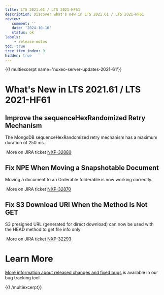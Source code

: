 ```yaml
---
title: LTS 2021.61 / LTS 2021-HF61
description: Discover what's new in LTS 2021.61 / LTS 2021-HF61
review:
   comment: ''
   date: '2024-10-10'
   status: ok
labels:
    - release-notes
toc: true
tree_item_index: 0
hidden: true
---
```


{{! multiexcerpt name='nuxeo-server-updates-2021-61'}}
# What's New in LTS 2021.61 / LTS 2021-HF61

## Improve the sequenceHexRandomized Retry Mechanism


The MongoDB sequenceHexRandomized retry mechanism has  a maximum duration of 250 ms.

<i class="fa fa-long-arrow-right" aria-hidden="true"></i>&nbsp;More on JIRA ticket [NXP-32880](https://jira.nuxeo.com/browse/NXP-32880)

## Fix NPE When Moving a Snapshotable Document


Moving a document to an Orderable folderable is now working correctly.

<i class="fa fa-long-arrow-right" aria-hidden="true"></i>&nbsp;More on JIRA ticket [NXP-32870](https://jira.nuxeo.com/browse/NXP-32870)

## Fix S3 Download URI When the Method Is Not GET


S3 presigned URL (generated for direct download) can now be used with the HEAD method to get file info only

<i class="fa fa-long-arrow-right" aria-hidden="true"></i>&nbsp;More on JIRA ticket [NXP-32293](https://jira.nuxeo.com/browse/NXP-32293)


# Learn More

[More information about released changes and fixed bugs](https://jira.nuxeo.com/secure/ReleaseNote.jspa?projectId=10011&version=23105) is available in our bug tracking tool.

{{! /multiexcerpt}}
